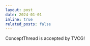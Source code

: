 ```yaml
---
layout: post
date: 2024-01-01
inline: true
related_posts: false
---
```


ConceptThread is accepted by TVCG!